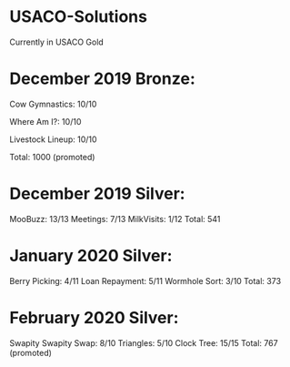 # USACO-Solutions
Currently in USACO Gold

# December 2019 Bronze:
Cow Gymnastics: 10/10

Where Am I?: 10/10

Livestock Lineup: 10/10

Total: 1000 (promoted)

# December 2019 Silver:
MooBuzz: 13/13
Meetings: 7/13
MilkVisits: 1/12
Total: 541

# January 2020 Silver:
Berry Picking: 4/11
Loan Repayment: 5/11
Wormhole Sort: 3/10
Total: 373

# February 2020 Silver:
Swapity Swapity Swap: 8/10
Triangles: 5/10
Clock Tree: 15/15
Total: 767 (promoted)
